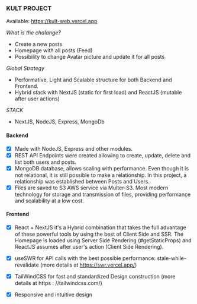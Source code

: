 ### KULT PROJECT

Available: https://kult-web.vercel.app

*What is the chalange?*
- Create a new posts
- Homepage with all posts (Feed)
- Possibility to change Avatar picture and update it for all posts

*Global Strategy*
- Performative, Light and Scalable structure for both Backend and Frontend.
- Hybrid stack with NextJS (static for first load) and ReactJS (mutable after user actions)

*STACK*
- NextJS, NodeJS, Express, MongoDb

#### Backend
- [x] Made with NodeJS, Express and other modules.
- [x] REST API Endpoints were created allowing to create, update, delete and list both users and posts.
- [x] MongoDB database, allows scaling with performance. Even though it is not relational, it is still possible to make a relationship. In this project, a relationship was established between Posts and Users.
- [x] Files are saved to S3 AWS service via Multer-S3. Most modern technology for storage and transmission of files, providing performance and scalability at a low cost.

#### Frontend
- [x] React + NextJS it's a Hybrid combination that takes the full advantage of these powerful tools by using the best of Client Side and SSR. The Homepage is loaded using Server Side Rendering (#getStaticProps) and ReactJS assumes after user's action (Client Side Rendering).
- [x] useSWR for API calls with the best possible performance: stale-while-revalidate (more details at https://swr.vercel.app/)
- [x] TailWindCSS for fast and standardized Design construction (more details at https : //tailwindcss.com/)
- [x] Responsive and intuitive design




